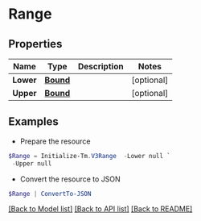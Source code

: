 # Range
## Properties

Name | Type | Description | Notes
------------ | ------------- | ------------- | -------------
**Lower** | [**Bound**](Bound.md) |  | [optional] 
**Upper** | [**Bound**](Bound.md) |  | [optional] 

## Examples

- Prepare the resource
```powershell
$Range = Initialize-Tm.V3Range  -Lower null `
 -Upper null
```

- Convert the resource to JSON
```powershell
$Range | ConvertTo-JSON
```

[[Back to Model list]](../README.md#documentation-for-models) [[Back to API list]](../README.md#documentation-for-api-endpoints) [[Back to README]](../README.md)

